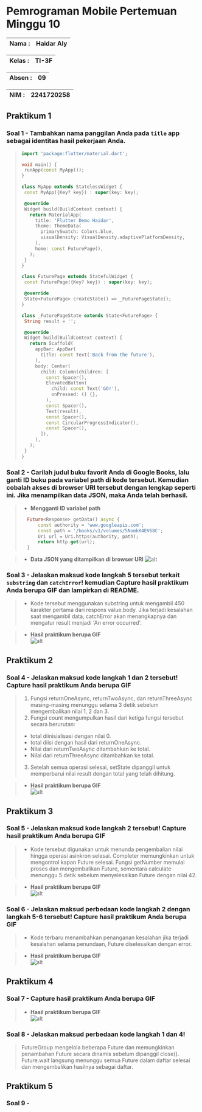 # **Pemrograman Mobile Pertemuan Minggu 10**

| Nama  :   | Haidar Aly |
| :--------: | :-------: |

| Kelas :  | TI-3F    |
| :--------: | :-------: |

| Absen : |  09  |
| :--------: | :-------: |

| NIM   :  | 2241720258   |
| :--------: | :-------: |

## Praktikum 1

### Soal 1 - Tambahkan **nama panggilan Anda** pada `title` app sebagai identitas hasil pekerjaan Anda.
>```dart
>import 'package:flutter/material.dart';
>
>void main() {
>  runApp(const MyApp());
>}
>
>class MyApp extends StatelessWidget {
>  const MyApp({Key? key}) : super(key: key);
>
>  @override
>  Widget build(BuildContext context) {
>    return MaterialApp(
>      title: 'Flutter Demo Haidar',
>      theme: ThemeData(
>        primarySwatch: Colors.blue,
>        visualDensity: VisualDensity.adaptivePlatformDensity,
>      ),
>      home: const FuturePage(),
>    );
>  }
>}
>
>class FuturePage extends StatefulWidget {
>  const FuturePage({Key? key}) : super(key: key);
>
>  @override
>  State<FuturePage> createState() => _FuturePageState();
>}
>
>class _FuturePageState extends State<FuturePage> {
>  String result = '';
>
>  @override
>  Widget build(BuildContext context) {
>    return Scaffold(
>      appBar: AppBar(
>        title: const Text('Back from the future'),
>      ),
>      body: Center(
>        child: Column(children: [
>          const Spacer(),
>          ElevatedButton(
>            child: const Text('GO!'),
>            onPressed: () {},
>          ),
>          const Spacer(),
>          Text(result),
>          const Spacer(),
>          const CircularProgressIndicator(),
>          const Spacer(),
>        ]),
>      ),
>    );
>  }
>}
>```

### Soal 2 - Carilah judul buku favorit Anda di Google Books, lalu ganti ID buku pada variabel path di kode tersebut. Kemudian cobalah akses di browser URI tersebut dengan lengkap seperti ini. Jika menampilkan data JSON, maka Anda telah berhasil.
>- **Mengganti ID variabel path**
>```dart
>   Future<Response> getData() async {
>       const authority = 'www.googleapis.com';
>       const path = '/books/v1/volumes/5NomkK4EV68C';
>       Uri url = Uri.https(authority, path);
>       return http.get(url);
>   }
>```

>- **Data JSON yang ditampilkan di browser URI**
>![alt](assets/01.png)

### Soal 3 - Jelaskan maksud kode langkah 5 tersebut terkait `substring` dan `catchError`! kemudian Capture hasil praktikum Anda berupa GIF dan lampirkan di README.
> - Kode tersebut menggunakan substring untuk mengambil 450 karakter pertama dari respons value.body. Jika terjadi kesalahan saat mengambil data, catchError akan menangkapnya dan mengatur result menjadi 'An error occurred'.

> - **Hasil praktikum berupa GIF** <br>
>![alt](assets/02.gif)

## Praktikum 2

### Soal 4 - Jelaskan maksud kode langkah 1 dan 2 tersebut! Capture hasil praktikum Anda berupa GIF
> 1. Fungsi returnOneAsync, returnTwoAsync, dan returnThreeAsync masing-masing menunggu selama 3 detik sebelum mengembalikan nilai 1, 2 dan 3.
> 2. Fungsi count mengumpulkan hasil dari ketiga fungsi tersebut secara berurutan:
> - total diinisialisasi dengan nilai 0.
> - total diisi dengan hasil dari returnOneAsync.
> - Nilai dari returnTwoAsync ditambahkan ke total.
> - Nilai dari returnThreeAsync ditambahkan ke total.
> 3. Setelah semua operasi selesai, setState dipanggil untuk memperbarui nilai result dengan total yang telah dihitung.

> - **Hasil praktikum berupa GIF** <br>
> ![alt](assets/03.gif)

## Praktikum 3

### Soal 5 - Jelaskan maksud kode langkah 2 tersebut! Capture hasil praktikum Anda berupa GIF
> - Kode tersebut digunakan untuk menunda pengembalian nilai hingga operasi asinkron selesai. Completer memungkinkan untuk mengontrol kapan Future selesai. Fungsi getNumber memulai proses dan mengembalikan Future, sementara calculate menunggu 5 detik sebelum menyelesaikan Future dengan nilai 42.

> - **Hasil praktikum berupa GIF** <br>
> ![alt](assets/04.gif)

### Soal 6 - Jelaskan maksud perbedaan kode langkah 2 dengan langkah 5-6 tersebut! Capture hasil praktikum Anda berupa GIF
> - Kode terbaru menambahkan penanganan kesalahan jika terjadi kesalahan selama penundaan, Future diselesaikan dengan error.

> - **Hasil praktikum berupa GIF** <br>
> ![alt](assets/05.gif)

## Praktikum 4

### Soal 7 - Capture hasil praktikum Anda berupa GIF
> - **Hasil praktikum berupa GIF** <br>
> ![alt](assets/06.gif)

### Soal 8 - Jelaskan maksud perbedaan kode langkah 1 dan 4!
> FutureGroup mengelola beberapa Future dan memungkinkan penambahan Future secara dinamis sebelum dipanggil close(). Future.wait langsung menunggu semua Future dalam daftar selesai dan mengembalikan hasilnya sebagai daftar.

## Praktikum 5

### Soal 9 - 